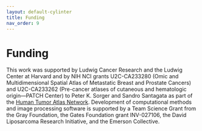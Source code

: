```yaml
---
layout: default-cylinter
title: Funding
nav_order: 9
---
```


# Funding

This work was supported by Ludwig Cancer Research and the Ludwig Center at Harvard and by NIH NCI grants U2C-CA233280 (Omic and Multidimensional Spatial Atlas of Metastatic Breast and Prostate Cancers) and U2C-CA233262 (Pre-cancer atlases of cutaneous and hematologic origin—PATCH Center) to Peter K. Sorger and Sandro Santagata as part of the [Human Tumor Atlas Network](https://humantumoratlas.org/). Development of computational methods and image processing software is supported by a Team Science Grant from the Gray Foundation, the Gates Foundation grant INV-027106, the David Liposarcoma Research Initiative, and the Emerson Collective.